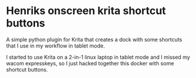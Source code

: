 # Henriks onscreen krita shortcut buttons

A simple python plugin for Krita that creates a dock with some shortcuts that I use in my workflow in tablet mode.

I started to use Krita on a 2-in-1 linux laptop in tablet mode and I missed my wacom expresskeys, so I just hacked together this docker with some shortcut buttons.
